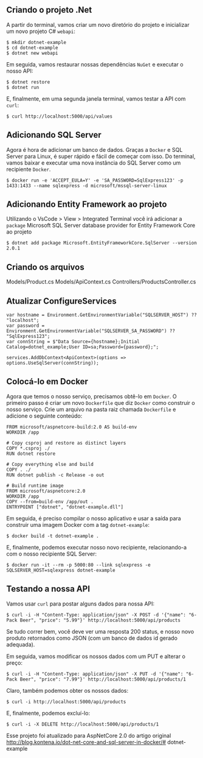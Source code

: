 ## Criando o projeto .Net

A partir do terminal, vamos criar um novo diretório do projeto e inicializar um novo projeto C# `webapi`:

```
$ mkdir dotnet-example
$ cd dotnet-example
$ dotnet new webapi
```

Em seguida, vamos restaurar nossas dependências `NuGet` e executar o nosso API:

```
$ dotnet restore
$ dotnet run
```

E, finalmente, em uma segunda janela terminal, vamos testar a API com `curl`:

```
$ curl http://localhost:5000/api/values
```

## Adicionando SQL Server

Agora é hora de adicionar um banco de dados. Graças a `Docker` e SQL Server para Linux, é super rápido e fácil de começar com isso. Do terminal, vamos baixar e executar uma nova instância do SQL Server como um recipiente `Docker`.

```
$ docker run -e 'ACCEPT_EULA=Y' -e 'SA_PASSWORD=SqlExpress123' -p 1433:1433 --name sqlexpress -d microsoft/mssql-server-linux
```

## Adicionando Entity Framework ao projeto

Utilizando o VsCode > View > Integrated Terminal você irá adicionar a `package` Microsoft SQL Server database provider for Entity Framework Core ao projeto

```
$ dotnet add package Microsoft.EntityFrameworkCore.SqlServer --version 2.0.1
```

## Criando os arquivos

Models/Product.cs
Models/ApiContext.cs
Controllers/ProductsController.cs

## Atualizar ConfigureServices

```
var hostname = Environment.GetEnvironmentVariable("SQLSERVER_HOST") ?? "localhost";
var password = Environment.GetEnvironmentVariable("SQLSERVER_SA_PASSWORD") ?? "SqlExpress123";
var connString = $"Data Source={hostname};Initial Catalog=dotnet_example;User ID=sa;Password={password};";

services.AddDbContext<ApiContext>(options => options.UseSqlServer(connString));
```

## Colocá-lo em Docker

Agora que temos o nosso serviço, precisamos obtê-lo em `Docker`. O primeiro passo é criar um novo `Dockerfile` que diz `Docker` como construir o nosso serviço. Crie um arquivo na pasta raiz chamada `Dockerfile` e adicione o seguinte conteúdo:

```
FROM microsoft/aspnetcore-build:2.0 AS build-env
WORKDIR /app

# Copy csproj and restore as distinct layers
COPY *.csproj ./
RUN dotnet restore

# Copy everything else and build
COPY . ./
RUN dotnet publish -c Release -o out

# Build runtime image
FROM microsoft/aspnetcore:2.0
WORKDIR /app
COPY --from=build-env /app/out .
ENTRYPOINT ["dotnet", "dotnet-example.dll"]
```

Em seguida, é preciso compilar o nosso aplicativo e usar a saída para construir uma imagem Docker com a tag `dotnet-example`:

```
$ docker build -t dotnet-example .
```

E, finalmente, podemos executar nosso novo recipiente, relacionando-a com o nosso recipiente SQL Server:

```
$ docker run -it --rm -p 5000:80 --link sqlexpress -e SQLSERVER_HOST=sqlexpress dotnet-example
```

## Testando a nossa API

Vamos usar `curl` para postar alguns dados para nossa API:

```
$ curl -i -H "Content-Type: application/json" -X POST -d '{"name": "6-Pack Beer", "price": "5.99"}' http://localhost:5000/api/products
```

Se tudo correr bem, você deve ver uma resposta 200 status, e nosso novo produto retornados como JSON (com um banco de dados id gerado adequada).

Em seguida, vamos modificar os nossos dados com um PUT e alterar o preço:

```
$ curl -i -H "Content-Type: application/json" -X PUT -d '{"name": "6-Pack Beer", "price": "7.99"}' http://localhost:5000/api/products/1
```

Claro, também podemos obter os nossos dados:

```
$ curl -i http://localhost:5000/api/products
```

E, finalmente, podemos excluí-lo:

```
$ curl -i -X DELETE http://localhost:5000/api/products/1
```

Esse projeto foi atualizado para AspNetCore 2.0 do artigo original http://blog.kontena.io/dot-net-core-and-sql-server-in-docker/# dotnet-example
